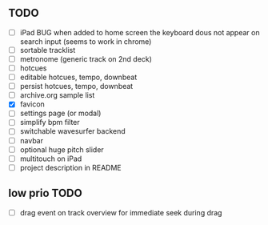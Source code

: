 
## TODO
  - [ ] iPad BUG when added to home screen the keyboard dous not appear on search input (seems to work in chrome)
  - [ ] sortable tracklist
  - [ ] metronome (generic track on 2nd deck)
  - [ ] hotcues
  - [ ] editable hotcues, tempo, downbeat
  - [ ] persist hotcues, tempo, downbeat
  - [ ] archive.org sample list
  - [x] favicon
  - [ ] settings page (or modal)
  - [ ] simplify bpm filter
  - [ ] switchable wavesurfer backend
  - [ ] navbar
  - [ ] optional huge pitch slider
  - [ ] multitouch on iPad
  - [ ] project description in README

## low prio TODO
  - [ ] drag event on track overview for immediate seek during drag